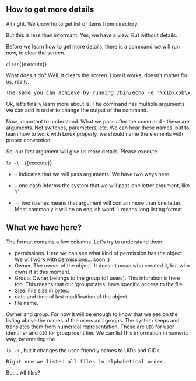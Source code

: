 ## How to get more details

All right. We know ho to get list of items from directory.

But this is less than informant. Yes, we have a view. But without details.

Before we learn how to get more details, there is a command we will run now, to clear the screen.

`clear`{{execute}}

What does it do? Well, it clears the screen. How it works, doesn't matter for us, really.

<pre class="file">
The same you can achieve by running /bin/echo -e "\x1b\x5b\x48\x1b\x5b\x32\x4a\c" , but we can agree, that 'clear' is easier to remember!
</pre>
Ok, let's finally learn more about ls. The command has multiple arguments we can add in order to change the output of the command.

Now, important to understand. What we pass after the command - these are arguments. Not switches, parameters, etc. We can hear these names, but to learn how to work with Linux properly, we should name the elements with proper convention.

So, our first argument will give us more details. Please execute

`ls -l .`{{execute}}

- `-` indicates that we will pass arguments. We have two ways here

- `-` one dash informs the system that we will pass one letter argument, like 'l'
- `--` two dashes means that argument will contain more than one letter. Most commonly it will be an english word.
`l` means long listing format.

## What we have here?

The format contains a few columns. Let's try to understand them:

- permissions. Here we can see what kind of permission has the object. We will work with permissions... soon :)
- Owner. The owner of the object. It doesn't mean who created it, but who owns it at this moment.
- Group. Owner belongs to the group (of users). This inforation is here too. This means that our 'groupmates' have specific access to the file.
- Size. File size in bytes.
- date and time of last modification of the object.
- file name.

Owner and group. For now it will be enough to know that we see on the listing above the names of the users and groups. The system keeps and translates them from numerical representation. These are `UID` for user identifier and `GID` for group identifier. We can list this information in numeric way, by entering the

`ls -n` , but it changes the user-friendly names to UIDs and GIDs.

<pre class="file">
Right now we listed all files in alphabetical order.
</pre>

But... All files?
